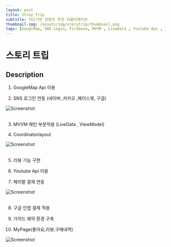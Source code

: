 ```yaml
---
layout: post
title: Stroy Trip
subtitle: 지도기반 컨텐츠 추천 어플리케이션
thumbnail-img: /assets/img/storytrip/thumbnail.png
tags: [GooglMap, SNS Login, Firebase, MVVM , LivaData , Youtube Api , In-app payment]
---
```


# 스토리 트립


## Description

1. GoogleMap Api 이용

2. SNS 로그인 연동
(네이버 ,카카오 ,페이스북, 구글)

![Screenshot](https://limlight94.github.io/assets/img/storytrip/sc1.png?raw=true)<br/>
<br/>

3. MVVM 패턴 부분적용 (LiveData , ViewModel)

4. Coordinatorlayout

![Screenshot](https://limlight94.github.io/assets/img/storytrip/sc2.png?raw=true)<br/>
<br/>

5. 리뷰 기능 구현

6. Youtube Api 이용

7. 페이팔 결제 연동 

![Screenshot](https://limlight94.github.io/assets/img/storytrip/sc3.png?raw=true)<br/>
<br/>

8. 구글 인앱 결제 적용

9.  가이드 예약 환경 구축

10. MyPage(좋아요,리뷰,구매내역)

![Screenshot](https://limlight94.github.io/assets/img/storytrip/sc4.png?raw=true)<br/>
<br/>




